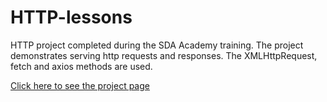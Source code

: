 # HTTP-lessons
HTTP project completed during the SDA Academy training. The project demonstrates serving http requests and responses. The XMLHttpRequest, fetch and axios methods are used.

[Click here to see the project page](https://alexvoynov.github.io/HTTP-lessons/)
